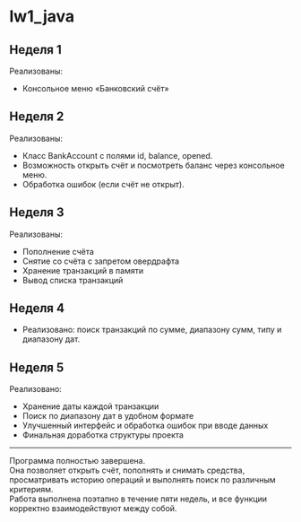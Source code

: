 # lw1_java
## Неделя 1
Реализованы:
- Консольное меню «Банковский счёт»
## Неделя 2
Реализованы:
- Класс BankAccount с полями id, balance, opened.
- Возможность открыть счёт и посмотреть баланс через консольное меню.
- Обработка ошибок (если счёт не открыт).
## Неделя 3
Реализованы:
- Пополнение счёта
- Снятие со счёта с запретом овердрафта
- Хранение транзакций в памяти
- Вывод списка транзакций
## Неделя 4
- Реализовано: поиск транзакций по сумме, диапазону сумм, типу и диапазону дат.
## Неделя 5
Реализовано:
- Хранение даты каждой транзакции
- Поиск по диапазону дат в удобном формате
- Улучшенный интерфейс и обработка ошибок при вводе данных
- Финальная доработка структуры проекта
---
Программа полностью завершена.  
Она позволяет открыть счёт, пополнять и снимать средства, просматривать историю операций и выполнять поиск по различным критериям.  
Работа выполнена поэтапно в течение пяти недель, и все функции корректно взаимодействуют между собой.
